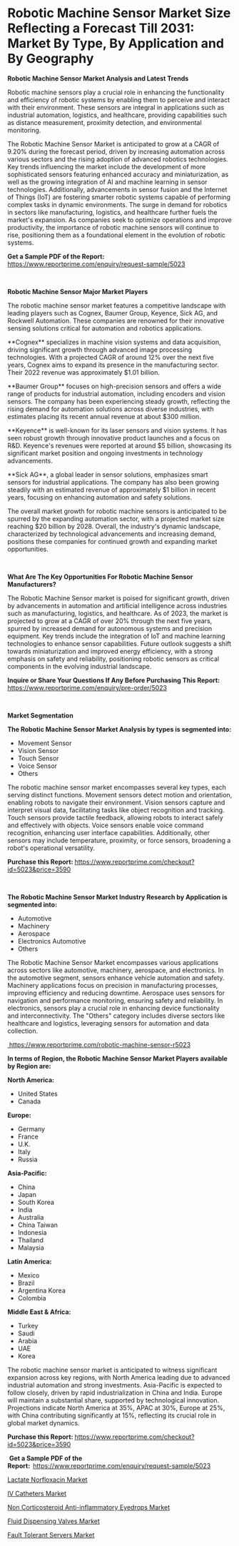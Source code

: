 <p><h1>Robotic Machine Sensor Market Size Reflecting a Forecast Till 2031: Market By Type, By Application and By Geography</h1></p><p><strong>Robotic Machine Sensor Market Analysis and Latest Trends</strong></p>
<p><p>Robotic machine sensors play a crucial role in enhancing the functionality and efficiency of robotic systems by enabling them to perceive and interact with their environment. These sensors are integral in applications such as industrial automation, logistics, and healthcare, providing capabilities such as distance measurement, proximity detection, and environmental monitoring. </p><p>The Robotic Machine Sensor Market is anticipated to grow at a CAGR of 9.20% during the forecast period, driven by increasing automation across various sectors and the rising adoption of advanced robotics technologies. Key trends influencing the market include the development of more sophisticated sensors featuring enhanced accuracy and miniaturization, as well as the growing integration of AI and machine learning in sensor technologies. Additionally, advancements in sensor fusion and the Internet of Things (IoT) are fostering smarter robotic systems capable of performing complex tasks in dynamic environments. The surge in demand for robotics in sectors like manufacturing, logistics, and healthcare further fuels the market's expansion. As companies seek to optimize operations and improve productivity, the importance of robotic machine sensors will continue to rise, positioning them as a foundational element in the evolution of robotic systems.</p></p>
<p><strong>Get a Sample PDF of the Report:&nbsp;</strong> <a href="https://www.reportprime.com/enquiry/request-sample/5023?utm_campaign=33&utm_medium=2&utm_source=Github&utm_content=ia&utm_term=27112024&utm_id=robotic-machine-sensor">https://www.reportprime.com/enquiry/request-sample/5023</a></p>
<p>&nbsp;</p>
<p><strong>Robotic Machine Sensor Major Market Players</strong></p>
<p><p>The robotic machine sensor market features a competitive landscape with leading players such as Cognex, Baumer Group, Keyence, Sick AG, and Rockwell Automation. These companies are renowned for their innovative sensing solutions critical for automation and robotics applications.</p><p>**Cognex** specializes in machine vision systems and data acquisition, driving significant growth through advanced image processing technologies. With a projected CAGR of around 12% over the next five years, Cognex aims to expand its presence in the manufacturing sector. Their 2022 revenue was approximately $1.01 billion.</p><p>**Baumer Group** focuses on high-precision sensors and offers a wide range of products for industrial automation, including encoders and vision sensors. The company has been experiencing steady growth, reflecting the rising demand for automation solutions across diverse industries, with estimates placing its recent annual revenue at about $300 million. </p><p>**Keyence** is well-known for its laser sensors and vision systems. It has seen robust growth through innovative product launches and a focus on R&D. Keyence's revenues were reported at around $5 billion, showcasing its significant market position and ongoing investments in technology advancements.</p><p>**Sick AG**, a global leader in sensor solutions, emphasizes smart sensors for industrial applications. The company has also been growing steadily with an estimated revenue of approximately $1 billion in recent years, focusing on enhancing automation and safety solutions.</p><p>The overall market growth for robotic machine sensors is anticipated to be spurred by the expanding automation sector, with a projected market size reaching $20 billion by 2028. Overall, the industry's dynamic landscape, characterized by technological advancements and increasing demand, positions these companies for continued growth and expanding market opportunities.</p></p>
<p>&nbsp;</p>
<p><strong>What Are The Key Opportunities For Robotic Machine Sensor Manufacturers?</strong></p>
<p><p>The Robotic Machine Sensor market is poised for significant growth, driven by advancements in automation and artificial intelligence across industries such as manufacturing, logistics, and healthcare. As of 2023, the market is projected to grow at a CAGR of over 20% through the next five years, spurred by increased demand for autonomous systems and precision equipment. Key trends include the integration of IoT and machine learning technologies to enhance sensor capabilities. Future outlook suggests a shift towards miniaturization and improved energy efficiency, with a strong emphasis on safety and reliability, positioning robotic sensors as critical components in the evolving industrial landscape.</p></p>
<p><strong>Inquire or Share Your Questions If Any Before Purchasing This Report:</strong> <a href="https://www.reportprime.com/enquiry/pre-order/5023?utm_campaign=33&utm_medium=2&utm_source=Github&utm_content=ia&utm_term=27112024&utm_id=robotic-machine-sensor">https://www.reportprime.com/enquiry/pre-order/5023</a></p>
<p>&nbsp;</p>
<p><strong>Market Segmentation</strong></p>
<p><strong>The Robotic Machine Sensor Market Analysis by types is segmented into:</strong></p>
<p><ul><li>Movement Sensor</li><li>Vision Sensor</li><li>Touch Sensor</li><li>Voice Sensor</li><li>Others</li></ul></p>
<p><p>The robotic machine sensor market encompasses several key types, each serving distinct functions. Movement sensors detect motion and orientation, enabling robots to navigate their environment. Vision sensors capture and interpret visual data, facilitating tasks like object recognition and tracking. Touch sensors provide tactile feedback, allowing robots to interact safely and effectively with objects. Voice sensors enable voice command recognition, enhancing user interface capabilities. Additionally, other sensors may include temperature, proximity, or force sensors, broadening a robot's operational versatility.</p></p>
<p><strong>Purchase this Report:&nbsp;</strong><a href="https://www.reportprime.com/checkout?id=5023&price=3590&utm_campaign=33&utm_medium=2&utm_source=Github&utm_content=ia&utm_term=27112024&utm_id=robotic-machine-sensor">https://www.reportprime.com/checkout?id=5023&price=3590</a></p>
<p>&nbsp;</p>
<p><strong>The Robotic Machine Sensor Market Industry Research by Application is segmented into:</strong></p>
<p><ul><li>Automotive</li><li>Machinery</li><li>Aerospace</li><li>Electronics Automotive</li><li>Others</li></ul></p>
<p><p>The Robotic Machine Sensor Market encompasses various applications across sectors like automotive, machinery, aerospace, and electronics. In the automotive segment, sensors enhance vehicle automation and safety. Machinery applications focus on precision in manufacturing processes, improving efficiency and reducing downtime. Aerospace uses sensors for navigation and performance monitoring, ensuring safety and reliability. In electronics, sensors play a crucial role in enhancing device functionality and interconnectivity. The "Others" category includes diverse sectors like healthcare and logistics, leveraging sensors for automation and data collection.</p></p>
<p><a href="https://www.reportprime.com/robotic-machine-sensor-r5023?utm_campaign=33&utm_medium=2&utm_source=Github&utm_content=ia&utm_term=27112024&utm_id=robotic-machine-sensor">&nbsp;https://www.reportprime.com/robotic-machine-sensor-r5023</a></p>
<p><strong>In terms of Region, the Robotic Machine Sensor Market Players available by Region are:</strong></p>
<p>
    <p> <strong> North America: </strong>
        <ul>
            <li>United States</li>
            <li>Canada</li>
        </ul>
        </p> 
    <p> <strong> Europe: </strong>
        <ul>
            <li>Germany</li>
            <li>France</li>
            <li>U.K.</li>
            <li>Italy</li>
            <li>Russia</li>
        </ul>
        </p> 
    <p> <strong> Asia-Pacific: </strong>
        <ul>
            <li>China</li>
            <li>Japan</li>
            <li>South Korea</li>
            <li>India</li>
            <li>Australia</li>
            <li>China Taiwan</li>
            <li>Indonesia</li>
            <li>Thailand</li>
            <li>Malaysia</li>
        </ul>
        </p> 
    <p> <strong> Latin America: </strong>
        <ul>
            <li>Mexico</li>
            <li>Brazil</li>
            <li>Argentina Korea</li>
            <li>Colombia</li>
        </ul>
        </p> 
    <p> <strong> Middle East & Africa: </strong>
        <ul>
            <li>Turkey</li>
            <li>Saudi</li>
            <li>Arabia</li>
            <li>UAE</li>
            <li>Korea</li>
        </ul>
    </p>
    </p>
<p><p>The robotic machine sensor market is anticipated to witness significant expansion across key regions, with North America leading due to advanced industrial automation and strong investments. Asia-Pacific is expected to follow closely, driven by rapid industrialization in China and India. Europe will maintain a substantial share, supported by technological innovation. Projections indicate North America at 35%, APAC at 30%, Europe at 25%, with China contributing significantly at 15%, reflecting its crucial role in global market dynamics.</p></p>
<p><strong>Purchase this Report: </strong><a href="https://www.reportprime.com/checkout?id=5023&price=3590&utm_campaign=33&utm_medium=2&utm_source=Github&utm_content=ia&utm_term=27112024&utm_id=robotic-machine-sensor">https://www.reportprime.com/checkout?id=5023&price=3590</a></p>
<p>&nbsp;<strong>Get a Sample PDF of the Report:&nbsp;&nbsp;</strong><a href="https://www.reportprime.com/enquiry/request-sample/5023?utm_campaign=33&utm_medium=2&utm_source=Github&utm_content=ia&utm_term=27112024&utm_id=robotic-machine-sensor">https://www.reportprime.com/enquiry/request-sample/5023</a></p>
<p><strong></strong></p>
<p><p><a href="https://issuu.com/reportprime-2/docs/lactate-norfloxacin-market-size-203_3cdcca3a0366c3?utm_campaign=33&utm_medium=2&utm_source=Github&utm_content=ia&utm_term=27112024&utm_id=robotic-machine-sensor">Lactate Norfloxacin Market</a></p><p><a href="https://www.linkedin.com/pulse/analyzing-historical-growth-trends-driversof-iv-catheters-p2lgf?utm_campaign=33&utm_medium=2&utm_source=Github&utm_content=ia&utm_term=27112024&utm_id=robotic-machine-sensor">IV Catheters Market</a></p><p><a href="https://issuu.com/reportprime-2/docs/non-corticosteroid-anti-inflammator_2ec76c7b54ac3d?utm_campaign=33&utm_medium=2&utm_source=Github&utm_content=ia&utm_term=27112024&utm_id=robotic-machine-sensor">Non Corticosteroid Anti-inflammatory Eyedrops Market</a></p><p><a href="https://www.linkedin.com/pulse/fluid-dispensing-valves-market-analysis-report-competitive-wvzrf?utm_campaign=33&utm_medium=2&utm_source=Github&utm_content=ia&utm_term=27112024&utm_id=robotic-machine-sensor">Fluid Dispensing Valves Market</a></p><p><a href="https://github.com/XavierTyler76/Market-Research-Report-List-1/blob/main/fault-tolerant-servers-market.md?utm_campaign=33&utm_medium=2&utm_source=Github&utm_content=ia&utm_term=27112024&utm_id=robotic-machine-sensor">Fault Tolerant Servers Market</a></p></p>